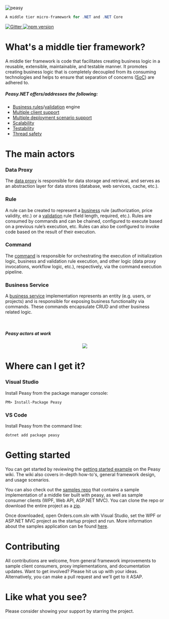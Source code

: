 ![peasy](https://www.dropbox.com/s/2yajr2x9yevvzbm/peasy3.png?dl=0&raw=1)

```c#
A middle tier micro-framework for .NET and .NET Core
```
<p>
<a href="https://gitter.im/peasy/peasy.net?utm_source=badge&utm_medium=badge&utm_campaign=pr-badge&utm_content=badge" target="_blank">
	<img src="https://badges.gitter.im/peasy/peasy.net.svg" alt="Gitter">
</a>
<a href="https://www.nuget.org/packages/Peasy/" target="_blank">
	<img src="http://img.shields.io/nuget/v/Peasy.svg" alt="npm version">
</a>
<!--<a href="https://ci.appveyor.com/project/ahanusa/peasy-net" target="_blank">
	<img src="https://ci.appveyor.com/api/projects/status/5uhfvwaju6bagdg2?svg=true" alt="Gitter">
</a>-->
</p>

# What's a middle tier framework?

A middle tier framework is code that facilitates creating business logic in a reusable, extensible, maintainable, and testable manner.   It promotes creating business logic that is completely decoupled from its consuming technologies and helps to ensure that separation of concerns ([SoC](https://en.wikipedia.org/wiki/Separation_of_concerns)) are adhered to.

##### Peasy.NET offers/addresses the following:

- [Business rules](https://github.com/peasy/Peasy.NET/wiki/RuleBase)/[validation](https://github.com/peasy/Peasy.NET/wiki/Validation-Rules) engine
- [Multiple client support](https://github.com/peasy/Peasy.NET/wiki/Multiple-client-support)
- [Multiple deployment scenario support](https://github.com/peasy/Peasy.NET/wiki/data-proxy#multiple-deployment-scenarios)
- [Scalability](https://github.com/peasy/Peasy.NET/wiki/data-proxy#scalability)
- [Testability](https://github.com/peasy/Peasy.NET/wiki/Testing)
- [Thread safety](https://github.com/peasy/Peasy.NET/wiki/Thread-Safety)
<!-- - [Transactional support and fault tolerance](https://github.com/peasy/Peasy.NET/wiki/ITransactionContext) -->
<!-- - [Concurrency](https://github.com/peasy/Peasy.NET/wiki/BusinessServiceBase#concurrency-handling) -->
<!-- - [Async support](https://github.com/peasy/Peasy.NET/wiki/The-Asynchronous-Pipeline) -->

# The main actors

### Data Proxy
The [data proxy](https://github.com/peasy/Peasy.NET/wiki/Data-Proxy) is responsible for data storage and retrieval, and serves as an abstraction layer for data stores (database, web services, cache, etc.).

### Rule
A rule can be created to represent a [business](https://github.com/peasy/Peasy.NET/wiki/RuleBase) rule (authorization, price validity, etc.) or a [validation](https://github.com/peasy/Peasy.NET/wiki/Validation-Rules) rule (field length, required, etc.). Rules are consumed by commands and can be chained, configured to execute based on a previous rule’s execution, etc. Rules can also be configured to invoke code based on the result of their execution.

### Command
The [command](https://github.com/peasy/Peasy.NET/wiki/CommandBase) is responsible for orchestrating the execution of initialization logic, business and validation rule execution, and other logic (data proxy invocations, workflow logic, etc.), respectively, via the command execution pipeline.

### Business Service
A [business service](https://github.com/peasy/Peasy.NET/wiki/ServiceBase) implementation represents an entity (e.g. users, or projects) and is responsible for exposing business functionality via commands. These commands encapsulate CRUD and other business related logic.

&nbsp;

##### Peasy actors at work
<p align="center">
  <img src="peasy-uml.svg">
</p>

# Where can I get it?

### Visual Studio

Install Peasy from the package manager console:

``` PM> Install-Package Peasy ```

### VS Code

Install Peasy from the command line:

``` dotnet add package peasy ```


# Getting started

You can get started by reviewing the [getting started example](https://github.com/peasy/Peasy.NET/wiki#the-simplest-possible-example) on the Peasy wiki.  The wiki also covers in-depth how-to's, general framework design, and usage scenarios.

You can also check out the [samples repo](https://github.com/peasy/Samples) that contains a sample implementation of a middle tier built with peasy, as well as sample consumer clients (WPF, Web API, ASP.NET MVC).  You can clone the repo or download the entire project as a [zip](https://github.com/peasy/samples/archive/master.zip).  

Once downloaded, open Orders.com.sln with Visual Studio, set the WPF or ASP.NET MVC project as the startup project and run.  More information about the samples application can be found [here](https://github.com/peasy/Samples).

# Contributing

All contributions are welcome, from general framework improvements to sample client consumers, proxy implementations, and documentation updates.  Want to get involved?  Please hit us up with your ideas.  Alternatively, you can make a pull request and we'll get to it ASAP.

# Like what you see?

Please consider showing your support by starring the project.
